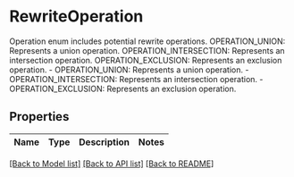 # RewriteOperation

Operation enum includes potential rewrite operations. OPERATION_UNION: Represents a union operation. OPERATION_INTERSECTION: Represents an intersection operation. OPERATION_EXCLUSION: Represents an exclusion operation.   - OPERATION_UNION: Represents a union operation.  - OPERATION_INTERSECTION: Represents an intersection operation.  - OPERATION_EXCLUSION: Represents an exclusion operation.

## Properties

Name | Type | Description | Notes
------------ | ------------- | ------------- | -------------

[[Back to Model list]](../README.md#documentation-for-models) [[Back to API list]](../README.md#documentation-for-api-endpoints) [[Back to README]](../README.md)


